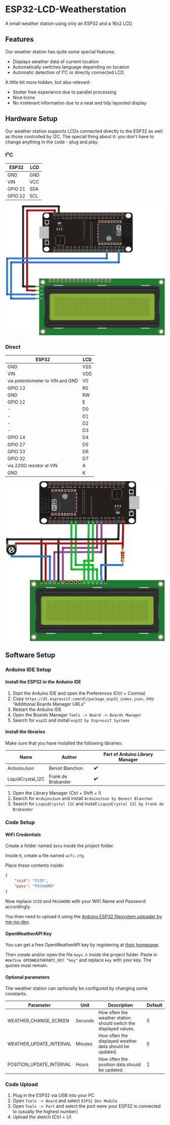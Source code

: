 # ESP32-LCD-Weatherstation

A small weather station using only an ESP32 and a 16x2 LCD.

## Features

Our weather station has quite some special features:

* Displays weather data of current location
* Automatically switches language depending on location
* Automatic  detection of I²C or directly connected LCD

A little bit more hidden, but also relevant:

* Stutter free experience due to parallel processing
* Nice Icons
* No irrelevant information due to a neat and tidy layouted display

## Hardware Setup

Our weather station supports LCDs connected directly to the ESP32 as well as those controlled by I2C. The special thing about it: you don't have to change anything in the code - plug and play.

### I²C

| ESP32   | LCD |
|---------|-----|
| GND     | GND |
| VIN     | VCC |
| GPIO 21 | SDA |
| GPIO 22 | SCL |

![connection I²C](documentation/connection_I2C.png)

### Direct

| ESP32                            | LCD     |
|----------------------------------|---------|
| GND                              | VSS     |
| VIN                              | VDD     |
| via potentiometer to VIN and GND | V0      |
| GPIO 13                          | RS      |
| GND                              | RW      |
| GPIO 12                          | E       |
| -                                | D0      |
| -                                | D1      |
| -                                | D2      |
| -                                | D3      |
| GPIO 14                          | D4      |
| GPIO 27                          | D5      |
| GPIO 33                          | D6      |
| GPIO 32                          | D7      |
| via 220Ω resistor at VIN         | A       |
| GND                              | K       |

![connection direct](documentation/connection_direct.png)

## Software Setup

### Arduino IDE Setup

#### Install the ESP32 in the Arduino IDE

1. Start the Arduino IDE and open the Preferences (Ctrl + Comma)
1. Copy `https://dl.espressif.com/dl/package_esp32_index.json,` into "Additional Boards Manager URLs"
1. Restart the Arduino IDE
1. Open the Boards Manager `Tools -> Board -> Boards Manager`
1. Search for `esp32` and install `esp32 by Espressif Systems`

#### Install the libraries

Make sure that you have installed the following libraries:

| Name              | Author             | Part of Arduino Library Manager |
|-------------------|--------------------|---------------------------------|
| ArduinoJson       | Benoit Blanchon    | :heavy_check_mark:              |
| LiquidCrystal_I2C | Frank de Brabander | :heavy_check_mark:              |

1. Open the Library Manager (Ctrl + Shift + I)
1. Search for `ArduinoJson` and install `ArduinoJson by Benoit Blanchon`
1. Search for `LiquidCrystal I2C` and install `LiquidCrystal I2C by Frank de Brabander`

### Code Setup

#### WiFi Credentials

Create a folder named `data` inside the project folder.

Inside it, create a file named `wifi.cfg`.

Place these contents inside:

```json
{
	"ssid": "SSID",
	"pass": "PASSWORD"
}
```

Now replace `SSID` and `PASSWORD` with your WiFi Name and Password accordingly.

You then need to upload it using the 
[Arduino ESP32 filesystem uploader by me-no-dev](https://github.com/me-no-dev/arduino-esp32fs-plugin).

#### OpenWeatherAPI Key

You can get a free OpenWeatherAPI key by registering at [their homepage](https://home.openweathermap.org/users/sign_up).

Then create and/or open the file `keys.h` inside the project folder.
Paste in `#define OPENWEATHERAPI_KEY "key"` and replace `key` with your key.
The quotes must remain.

#### Optional parameters

The weather station can optionally be configured by changing some constants.

Parameter | Unit | Description | Default
--------- | ---- | ----------- | -------
WEATHER_CHANGE_SCREEN | Seconds | How often the weather station should switch the displayed values. | 5
WEATHER_UPDATE_INTERVAL | Minutes | How often the displayed weather data should be updated. | 5
POSITION_UPDATE_INTERVAL | Hours | How often the position data should be updated. | 2

### Code Upload

1. Plug in the ESP32 via USB into your PC
1. Open `Tools -> Board` and select `ESP32 Dev Module`
1. Open `Tools -> Port` and select the port were your ESP32 is connected to (usually the highest number)
1. Upload the sketch (Ctrl + U)